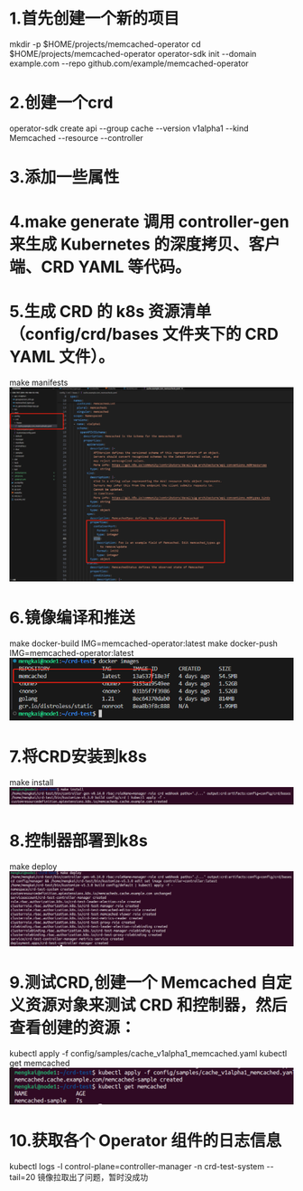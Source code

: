 # 1.首先创建一个新的项目
mkdir -p $HOME/projects/memcached-operator
cd $HOME/projects/memcached-operator
operator-sdk init --domain example.com --repo github.com/example/memcached-operator

# 2.创建一个crd
operator-sdk create api --group cache --version v1alpha1 --kind Memcached --resource --controller

# 3.添加一些属性

# 4.make generate 调用 controller-gen 来生成 Kubernetes 的深度拷贝、客户端、CRD YAML 等代码。
 <!-- 比如：zz_generated.deepcopy.go：包含了自动生成的深度拷贝函数。深度拷贝函数用于创建结构体的深度拷贝，
 在 k8s 中，控制器通常需要对资源对象进行深度拷贝，以避免对共享状态的无意修改。 -->
 <!-- memcached_types.go：定义了自定义资源的 Go 结构体类型，以及 Spec 和 Status 字段。这个文件在执行 make generate 之前可能已经存在，
 但 make generate 会确保该文件中的代码符合最新的 CRD 定义要求。 -->
 <!-- groupversion_info.go：这个文件是 Go 的类型注册文件，定义了 API 组和版本的元信息。它告诉 Kubernetes API 服务器如何处理和识别你的 CRD 类型。 -->

# 5.生成 CRD 的 k8s 资源清单（config/crd/bases 文件夹下的 CRD YAML 文件）。
<!-- cache.example.com_memcacheds.yaml：这个文件是生成的 CRD 定义文件，描述了自定义资源的 API 结构、验证规则、默认值等。它定义了如何在 Kubernetes 集群中创建和管理该 CRD 的实例。 -->
<!-- cache_v1alpha1_memcached.yaml：这是一个示例文件，描述了如何创建一个具体的自定义资源实例 -->
make manifests
![alt text](image.png)

# 6.镜像编译和推送
make docker-build IMG=memcached-operator:latest
make docker-push IMG=memcached-operator:latest
![alt text](image-1.png)


# 7.将CRD安装到k8s
make install
![alt text](image-2.png)

# 8.控制器部署到k8s
make deploy
![alt text](image-3.png)

# 9.测试CRD,创建一个 Memcached 自定义资源对象来测试 CRD 和控制器，然后查看创建的资源：
kubectl apply -f config/samples/cache_v1alpha1_memcached.yaml
kubectl get memcached
![alt text](image-4.png)

# 10.获取各个 Operator 组件的日志信息
kubectl logs -l control-plane=controller-manager -n crd-test-system --tail=20
镜像拉取出了问题，暂时没成功
